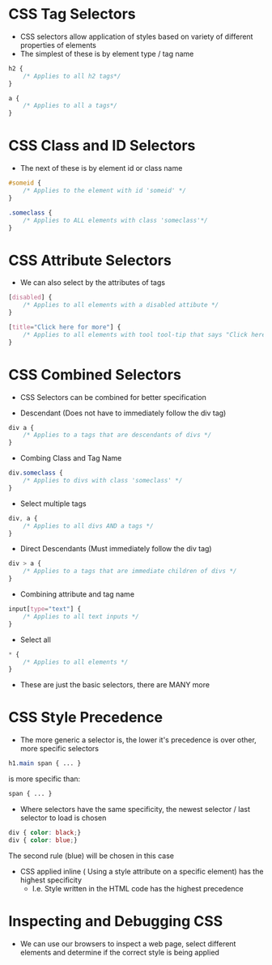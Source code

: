 # CSS Tag Selectors
- CSS selectors allow application of styles based on variety of different properties of elements
- The simplest of these is by element type / tag name

```css
h2 {
	/* Applies to all h2 tags*/
}
```

```css
a {
	/* Applies to all a tags*/
}
```

# CSS Class and ID Selectors
- The next of these is by element id or class name

```css
#someid {
	/* Applies to the element with id 'someid' */
}
```

```css
.someclass {
	/* Applies to ALL elements with class 'someclass'*/
}
```


# CSS Attribute Selectors
- We can also select by the attributes of tags

```css
[disabled] {
	/* Applies to all elements with a disabled attibute */
}
```

```css
[title="Click here for more"] {
	/* Applies to all elements with tool tool-tip that says "Click here for more" */
}
```

# CSS Combined Selectors
- CSS Selectors can be combined for better specification

- Descendant (Does not have to immediately follow the div tag)

```css
div a {
	/* Applies to a tags that are descendants of divs */
}
```

- Combing Class and Tag Name

```css
div.someclass {
	/* Applies to divs with class 'someclass' */
}
```

- Select multiple tags

```css
div, a {
	/* Applies to all divs AND a tags */
}
```

- Direct Descendants (Must immediately follow the div tag)
```css
div > a { 
	/* Applies to a tags that are immediate children of divs */ 
}
```

- Combining attribute and tag name

```css
input[type="text"] { 
	/* Applies to all text inputs */ 
}
```

- Select all

```css
* { 
	/* Applies to all elements */ 
}
```

- These are just the basic selectors, there are MANY more

# CSS Style Precedence

- The more generic a selector is, the lower it's precedence is over other, more specific selectors

```css
h1.main span { ... }
```
 is more specific than: 
```css
span { ... }
```

- Where selectors have the same specificity, the newest selector / last selector to load is chosen

```css
div { color: black;}
div { color: blue;}
```

The second rule (blue) will be chosen in this case

- CSS applied inline ( Using a style attribute on a specific element) has the highest specificity
	- I.e. Style written in the HTML code has the highest precedence


# Inspecting and Debugging CSS

- We can use our browsers to inspect a web page, select different elements and determine if the correct style is being applied
